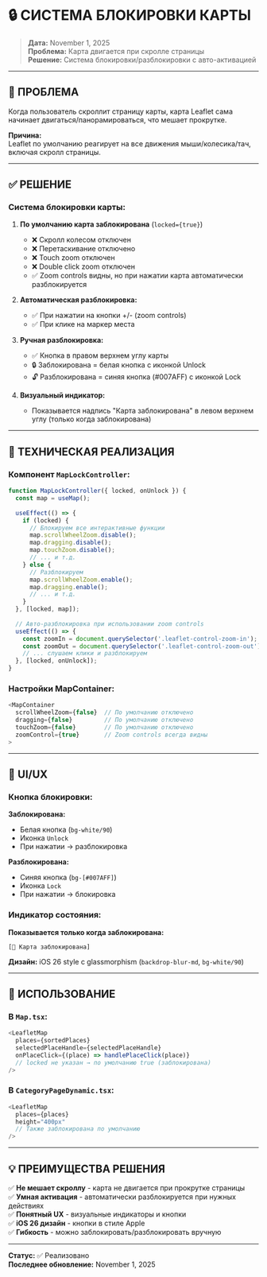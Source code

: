 # 🔒 СИСТЕМА БЛОКИРОВКИ КАРТЫ

> **Дата:** November 1, 2025  
> **Проблема:** Карта двигается при скролле страницы  
> **Решение:** Система блокировки/разблокировки с авто-активацией

---

## 🎯 ПРОБЛЕМА

Когда пользователь скроллит страницу карты, карта Leaflet сама начинает двигаться/панорамироваться, что мешает прокрутке.

**Причина:**  
Leaflet по умолчанию реагирует на все движения мыши/колесика/тач, включая скролл страницы.

---

## ✅ РЕШЕНИЕ

### **Система блокировки карты:**

1. **По умолчанию карта заблокирована** (`locked={true}`)
   - ❌ Скролл колесом отключен
   - ❌ Перетаскивание отключено
   - ❌ Touch zoom отключен
   - ❌ Double click zoom отключен
   - ✅ Zoom controls видны, но при нажатии карта автоматически разблокируется

2. **Автоматическая разблокировка:**
   - ✅ При нажатии на кнопки +/- (zoom controls)
   - ✅ При клике на маркер места

3. **Ручная разблокировка:**
   - ✅ Кнопка в правом верхнем углу карты
   - 🔒 Заблокирована = белая кнопка с иконкой Unlock
   - 🔓 Разблокирована = синяя кнопка (#007AFF) с иконкой Lock

4. **Визуальный индикатор:**
   - Показывается надпись "Карта заблокирована" в левом верхнем углу (только когда заблокирована)

---

## 🔧 ТЕХНИЧЕСКАЯ РЕАЛИЗАЦИЯ

### Компонент `MapLockController`:

```typescript
function MapLockController({ locked, onUnlock }) {
  const map = useMap();
  
  useEffect(() => {
    if (locked) {
      // Блокируем все интерактивные функции
      map.scrollWheelZoom.disable();
      map.dragging.disable();
      map.touchZoom.disable();
      // ... и т.д.
    } else {
      // Разблокируем
      map.scrollWheelZoom.enable();
      map.dragging.enable();
      // ... и т.д.
    }
  }, [locked, map]);
  
  // Авто-разблокировка при использовании zoom controls
  useEffect(() => {
    const zoomIn = document.querySelector('.leaflet-control-zoom-in');
    const zoomOut = document.querySelector('.leaflet-control-zoom-out');
    // ... слушаем клики и разблокируем
  }, [locked, onUnlock]);
}
```

### Настройки MapContainer:

```typescript
<MapContainer 
  scrollWheelZoom={false}  // По умолчанию отключено
  dragging={false}         // По умолчанию отключено
  touchZoom={false}        // По умолчанию отключено
  zoomControl={true}       // Zoom controls всегда видны
>
```

---

## 🎨 UI/UX

### Кнопка блокировки:

**Заблокирована:**
- Белая кнопка (`bg-white/90`)
- Иконка `Unlock`
- При нажатии → разблокировка

**Разблокирована:**
- Синяя кнопка (`bg-[#007AFF]`)
- Иконка `Lock`
- При нажатии → блокировка

### Индикатор состояния:

**Показывается только когда заблокирована:**
```
[🧭 Карта заблокирована]
```

**Дизайн:** iOS 26 style с glassmorphism (`backdrop-blur-md`, `bg-white/90`)

---

## 🚀 ИСПОЛЬЗОВАНИЕ

### В `Map.tsx`:

```typescript
<LeafletMap 
  places={sortedPlaces}
  selectedPlaceHandle={selectedPlaceHandle}
  onPlaceClick={(place) => handlePlaceClick(place)}
  // locked не указан → по умолчанию true (заблокирована)
/>
```

### В `CategoryPageDynamic.tsx`:

```typescript
<LeafletMap 
  places={places}
  height="400px"
  // Также заблокирована по умолчанию
/>
```

---

## 💡 ПРЕИМУЩЕСТВА РЕШЕНИЯ

✅ **Не мешает скроллу** - карта не двигается при прокрутке страницы  
✅ **Умная активация** - автоматически разблокируется при нужных действиях  
✅ **Понятный UX** - визуальные индикаторы и кнопки  
✅ **iOS 26 дизайн** - кнопки в стиле Apple  
✅ **Гибкость** - можно заблокировать/разблокировать вручную  

---

**Статус:** ✅ Реализовано  
**Последнее обновление:** November 1, 2025

